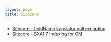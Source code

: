 ```yaml
---
layout: page
title: Sitecore
---
```


* [Sitecore - fieldNameTranslator null exception](/2019/03/08/sitecore-fieldnametranslator-null-exception/)
* [Sitecore - SXA1.7 Indexing for CM](/2019/09/03/sitecore-sxa-indexing/)